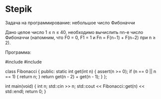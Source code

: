 # Stepik

Задача на программирование: небольшое число Фибоначчи

Дано целое число 1 ≤ n ≤ 40, необходимо вычислить nn-е число Фибоначчи (напомним, что F0 = 0, F1 = 1 и Fn = F(n−1) + F(n−2) при n ≥ 2).

Программа:

#include <cassert>
#include <iostream>

class Fibonacci {
public:
static int get(int n) {
assert(n >= 0);
if (n == 0 || n == 1) {
return n;
}
return get(n - 2) + get(n - 1); 
}
};

int main(void) {
int n;
std::cin >> n;
std::cout << Fibonacci::get(n) << std::endl;
return 0;
}
